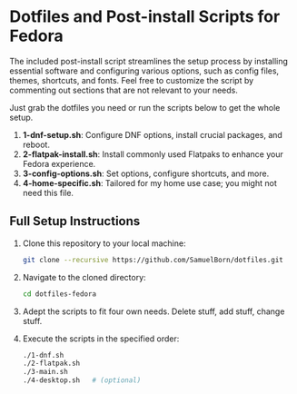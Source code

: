 # Dotfiles and Post-install Scripts for Fedora

The included post-install script streamlines the setup process by installing essential software and configuring various options, such as config files, themes, shortcuts, and fonts.
Feel free to customize the script by commenting out sections that are not relevant to your needs.

Just grab the dotfiles you need or run the scripts below to get the whole setup.

1. **1-dnf-setup.sh**: Configure DNF options, install crucial packages, and reboot.
1. **2-flatpak-install.sh**: Install commonly used Flatpaks to enhance your Fedora experience.
1. **3-config-options.sh**: Set options, configure shortcuts, and more.
1. **4-home-specific.sh**: Tailored for my home use case; you might not need this file.

## Full Setup Instructions

1. Clone this repository to your local machine:

   ```bash
   git clone --recursive https://github.com/SamuelBorn/dotfiles.git
   ```

1. Navigate to the cloned directory:

   ```bash
   cd dotfiles-fedora
   ```

1. Adept the scripts to fit four own needs. Delete stuff, add stuff, change stuff.

1. Execute the scripts in the specified order:

   ```bash
   ./1-dnf.sh
   ./2-flatpak.sh
   ./3-main.sh
   ./4-desktop.sh   # (optional)
   ```
